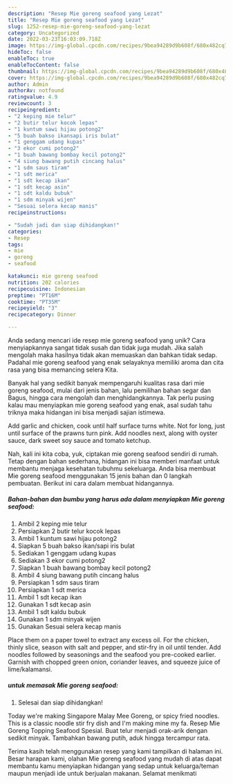 ```yaml
---
description: "Resep Mie goreng seafood yang Lezat"
title: "Resep Mie goreng seafood yang Lezat"
slug: 1252-resep-mie-goreng-seafood-yang-lezat
category: Uncategorized
date: 2022-03-23T16:03:09.718Z
image: https://img-global.cpcdn.com/recipes/9bea94289d9b608f/680x482cq70/mie-goreng-seafood-foto-resep-utama.jpg
hideToc: false
enableToc: true
enableTocContent: false
thumbnail: https://img-global.cpcdn.com/recipes/9bea94289d9b608f/680x482cq70/mie-goreng-seafood-foto-resep-utama.jpg
cover: https://img-global.cpcdn.com/recipes/9bea94289d9b608f/680x482cq70/mie-goreng-seafood-foto-resep-utama.jpg
author: Admin
authorAv: notfound
ratingvalue: 4.9
reviewcount: 3
recipeingredient:
- "2 keping mie telur"
- "2 butir telur kocok lepas"
- "1 kuntum sawi hijau potong2"
- "5 buah bakso ikansapi iris bulat"
- "1 genggam udang kupas"
- "3 ekor cumi potong2"
- "1 buah bawang bombay kecil potong2"
- "4 siung bawang putih cincang halus"
- "1 sdm saus tiram"
- "1 sdt merica"
- "1 sdt kecap ikan"
- "1 sdt kecap asin"
- "1 sdt kaldu bubuk"
- "1 sdm minyak wijen"
- "Sesuai selera kecap manis"
recipeinstructions:

- "Sudah jadi dan siap dihidangkan!"
categories:
- Resep
tags:
- mie
- goreng
- seafood

katakunci: mie goreng seafood 
nutrition: 202 calories
recipecuisine: Indonesian
preptime: "PT16M"
cooktime: "PT35M"
recipeyield: "3"
recipecategory: Dinner

---
```





Anda sedang mencari ide resep mie goreng seafood yang unik? Cara menyiapkannya sangat tidak susah dan tidak juga mudah. Jika salah mengolah maka hasilnya tidak akan memuaskan dan bahkan tidak sedap. Padahal mie goreng seafood yang enak selayaknya memiliki aroma dan cita rasa yang bisa memancing selera Kita.





Banyak hal yang sedikit banyak mempengaruhi kualitas rasa dari mie goreng seafood, mulai dari jenis bahan, lalu pemilihan bahan segar dan Bagus, hingga cara mengolah dan menghidangkannya. Tak perlu pusing kalau mau menyiapkan mie goreng seafood yang enak,      asal sudah tahu triknya maka hidangan ini bisa menjadi sajian istimewa.














Add garlic and chicken, cook until half surface turns white. Not for long, just until surface of the prawns turn pink. Add noodles next, along with oyster sauce, dark sweet soy sauce and tomato ketchup.






Nah, kali ini kita coba, yuk, ciptakan mie goreng seafood sendiri di rumah. Tetap dengan bahan sederhana, hidangan ini bisa memberi manfaat untuk membantu menjaga kesehatan tubuhmu sekeluarga. Anda bisa membuat Mie goreng seafood menggunakan 15 jenis bahan dan 0 langkah pembuatan. Berikut ini cara dalam membuat hidangannya.

<!--inarticleads1-->

##### Bahan-bahan dan bumbu yang harus ada dalam menyiapkan Mie goreng seafood:

1. Ambil 2 keping mie telur
1. Persiapkan 2 butir telur kocok lepas
1. Ambil 1 kuntum sawi hijau potong2
1. Siapkan 5 buah bakso ikan/sapi iris bulat
1. Sediakan 1 genggam udang kupas
1. Sediakan 3 ekor cumi potong2
1. Siapkan 1 buah bawang bombay kecil potong2
1. Ambil 4 siung bawang putih cincang halus
1. Persiapkan 1 sdm saus tiram
1. Persiapkan 1 sdt merica
1. Ambil 1 sdt kecap ikan
1. Gunakan 1 sdt kecap asin
1. Ambil 1 sdt kaldu bubuk
1. Gunakan 1 sdm minyak wijen
1. Gunakan Sesuai selera kecap manis


Place them on a paper towel to extract any excess oil. For the chicken, thinly slice, season with salt and pepper, and stir-fry in oil until tender. Add noodles followed by seasonings and the seafood you pre-cooked earlier. Garnish with chopped green onion, coriander leaves, and squeeze juice of lime/kalamansi. 

<!--inarticleads2-->

#####  untuk memasak Mie goreng seafood:


1. Selesai dan siap dihidangkan!

Today we&#39;re making Singapore Malay Mee Goreng, or spicy fried noodles. This is a classic noodle stir fry dish and I&#39;m making mine my fa. Resep Mie Goreng Topping Seafood Spesial. Buat telur menjadi orak-arik dengan sedikit minyak. Tambahkan bawang putih, aduk hingga tercampur rata. 

Terima kasih telah menggunakan resep yang kami tampilkan di halaman ini. Besar harapan kami, olahan Mie goreng seafood yang mudah di atas dapat membantu kamu menyiapkan hidangan yang sedap untuk keluarga/teman maupun menjadi ide untuk berjualan makanan. Selamat menikmati
